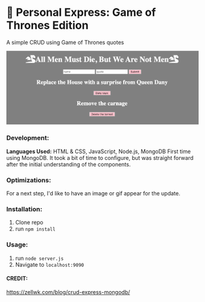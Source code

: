 # 🐲 Personal Express: Game of Thrones Edition

A simple CRUD using Game of Thrones quotes


![Image of Game of Thrones page](dany.png)

### Development:
**Languages Used:** HTML & CSS, JavaScript, Node.js, MongoDB
First time using MongoDB. It took a bit of time to configure, but was straight forward after the initial understanding of the components.

### Optimizations:
For a next step, I'd like to have an image or gif appear for the update.

### Installation:
1. Clone repo
2. run `npm install`

### Usage:
1. run `node server.js`
2. Navigate to `localhost:9090`

#### CREDIT:
https://zellwk.com/blog/crud-express-mongodb/
